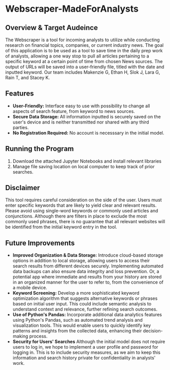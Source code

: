 # Webscraper-MadeForAnalysts

## Overview & Target Audeince

The Webscraper is a tool for incoming analysts to utilize while conducting research on financial topics, companies, or current industry news. The goal of this application is to be used as a tool to save time in the daily prep work of analysts, allowing a one way stop to pull all articles pertaining to a specific keyword at a certain point of time from chosen News sources. The output of URLs will be saved into a user-friendly file, titled with the date and inputted keyword. Our team includes Makenzie G, Ethan H, Slok J, Lara G, Rain T, and Stacey K. 

## Features
- **User-Friendly:** Interface easy to use with possibility to change all aspects of search feature, from keyword to news sources. 
- **Secure Data Storage:** All information inputted is securely saved on the user's device and is neither transmitted nor shared with any third parties.
- **No Registration Required:** No account is necesssary in the initial model.

## Running the Program

1. Download the attached Jupyter Notebooks and install relevant libraries
2. Manage file saving location on local computer to keep track of prior searches.

## Disclaimer
This tool requires careful consideration on the side of the user. Users must enter specific keywords that are likely to yield clear and relevant results. Please avoid using single-word keywords or commonly used articles and conjunctions. Although there are filters in place to exclude the most commonly used phrases, there is no guarantee that all relevant websites will be identified from the initial keyword entry in the tool.

## Future Improvements
- **Improved Organization & Data Storage:** Introduce cloud-based storage options in addition to local storage, allowing users to access their search results from different devices securely. Implementing automated data backups can also ensure data integrity and loss prevention. Or, a potential app where immediate and results from your history are stored in an organized manner for the user to refer to, from the convenience of a mobile device.   
- **Keyword Screening:** Develop a more sophisticated keyword optimization algorithm that suggests alternative keywords or phrases based on initial user input. This could include semantic analysis to understand context and relevance, further refining search outcomes.
- **Use of Python's Pandas:** Incorporate additional data analytics features using Python's Pandas, such as automated trend analysis and visualization tools. This would enable users to quickly identify key patterns and insights from the collected data, enhancing their decision-making process.
- **Security for Users' Searches** Although the initial model does not require users to log in, we hope to implement a user profile and password for logging in. This is to include security measures, as we aim to keep this information and search history private for confidentiality in analysts' work.  
